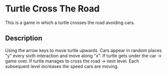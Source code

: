 # Turtle Cross The Road

This is a game in which a turtle crosses the road avoiding cars.

## Description

Using the arrow keys to move turtle upwards.
Cars appear in random places "y" every sixth interaction and move along "x".
If turtle gets under the car -> game over.
If turtle manages to cross the road -> next level.
Each subsequent level increases the speed cars are moving.
